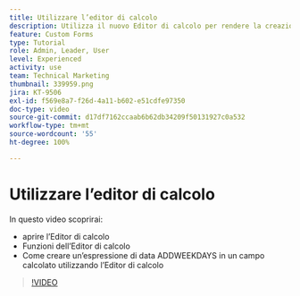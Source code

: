 ```yaml
---
title: Utilizzare l’editor di calcolo
description: Utilizza il nuovo Editor di calcolo per rendere la creazione di campi personalizzati calcolati più semplice che mai.
feature: Custom Forms
type: Tutorial
role: Admin, Leader, User
level: Experienced
activity: use
team: Technical Marketing
thumbnail: 339959.png
jira: KT-9506
exl-id: f569e8a7-f26d-4a11-b602-e51cdfe97350
doc-type: video
source-git-commit: d17df7162ccaab6b62db34209f50131927c0a532
workflow-type: tm+mt
source-wordcount: '55'
ht-degree: 100%

---
```


# Utilizzare l’editor di calcolo

In questo video scoprirai:

* aprire l’Editor di calcolo
* Funzioni dell’Editor di calcolo
* Come creare un’espressione di data ADDWEEKDAYS in un campo calcolato utilizzando l’Editor di calcolo

>[!VIDEO](https://video.tv.adobe.com/v/3412697/?quality=12&learn=on&enablevpops&captions=ita)
